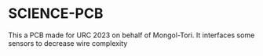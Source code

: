 # SCIENCE-PCB
This a PCB made for URC 2023 on behalf of Mongol-Tori. It interfaces some sensors to decrease wire complexity
